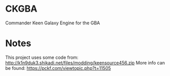 # CKGBA
Commander Keen Galaxy Engine for the GBA

# Notes
This project uses some code from: http://k1n9duk3.shikadi.net/files/modding/keensource456.zip
More info can be found: https://pckf.com/viewtopic.php?t=11505

